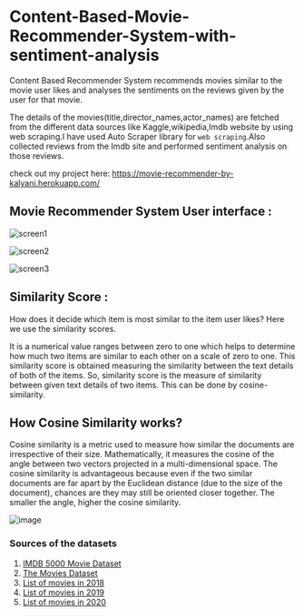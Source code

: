 # Content-Based-Movie-Recommender-System-with-sentiment-analysis


Content Based Recommender System recommends movies similar to the movie user likes and analyses the sentiments on the reviews given by the user for that movie.



The details of the movies(title,director_names,actor_names) are fetched from the different data sources like Kaggle,wikipedia,Imdb website by using web scraping.I have used Auto Scraper library for `web scraping`.Also collected reviews from the Imdb site and performed sentiment analysis on those reviews.

check out my project here: https://movie-recommender-by-kalyani.herokuapp.com/


## Movie Recommender System User interface :

![screen1](https://user-images.githubusercontent.com/89970618/149150033-3b4daf12-5f05-4e1a-aabc-a4503eba541a.png)

![screen2](https://user-images.githubusercontent.com/89970618/149150188-3783ca6a-e99e-42a7-ae27-a3157f3d44e8.png)

![screen3](https://user-images.githubusercontent.com/89970618/149150373-2aa5fbe1-2255-43ca-8243-a35a425913b8.png)



## Similarity Score : 

   How does it decide which item is most similar to the item user likes? Here we use the similarity scores.
   
   It is a numerical value ranges between zero to one which helps to determine how much two items are similar to each other on a scale of zero to one. This similarity score is obtained measuring the similarity between the text details of both of the items. So, similarity score is the measure of similarity between given text details of two items. This can be done by cosine-similarity.

   ## How Cosine Similarity works?
  Cosine similarity is a metric used to measure how similar the documents are irrespective of their size. Mathematically, it measures the cosine of the angle between two vectors projected in a multi-dimensional space. The cosine similarity is advantageous because even if the two similar documents are far apart by the Euclidean distance (due to the size of the document), chances are they may still be oriented closer together. The smaller the angle, higher the cosine similarity.
  
  ![image](https://user-images.githubusercontent.com/36665975/70401457-a7530680-1a55-11ea-9158-97d4e8515ca4.png)


  ### Sources of the datasets 

1. [IMDB 5000 Movie Dataset](https://www.kaggle.com/carolzhangdc/imdb-5000-movie-dataset)
2. [The Movies Dataset](https://www.kaggle.com/rounakbanik/the-movies-dataset)
3. [List of movies in 2018](https://en.wikipedia.org/wiki/List_of_American_films_of_2018)
4. [List of movies in 2019](https://en.wikipedia.org/wiki/List_of_American_films_of_2019)
5. [List of movies in 2020](https://en.wikipedia.org/wiki/List_of_American_films_of_2020)

